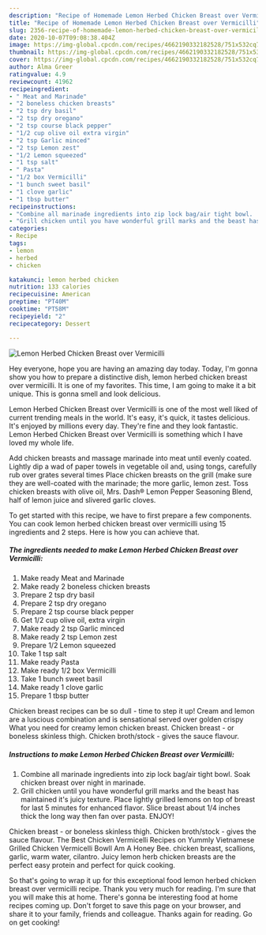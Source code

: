 ```yaml
---
description: "Recipe of Homemade Lemon Herbed Chicken Breast over Vermicilli"
title: "Recipe of Homemade Lemon Herbed Chicken Breast over Vermicilli"
slug: 2356-recipe-of-homemade-lemon-herbed-chicken-breast-over-vermicilli
date: 2020-10-07T09:08:38.404Z
image: https://img-global.cpcdn.com/recipes/4662190332182528/751x532cq70/lemon-herbed-chicken-breast-over-vermicilli-recipe-main-photo.jpg
thumbnail: https://img-global.cpcdn.com/recipes/4662190332182528/751x532cq70/lemon-herbed-chicken-breast-over-vermicilli-recipe-main-photo.jpg
cover: https://img-global.cpcdn.com/recipes/4662190332182528/751x532cq70/lemon-herbed-chicken-breast-over-vermicilli-recipe-main-photo.jpg
author: Alma Greer
ratingvalue: 4.9
reviewcount: 41962
recipeingredient:
- " Meat and Marinade"
- "2 boneless chicken breasts"
- "2 tsp dry basil"
- "2 tsp dry oregano"
- "2 tsp course black pepper"
- "1/2 cup olive oil extra virgin"
- "2 tsp Garlic minced"
- "2 tsp Lemon zest"
- "1/2 Lemon squeezed"
- "1 tsp salt"
- " Pasta"
- "1/2 box Vermicilli"
- "1 bunch sweet basil"
- "1 clove garlic"
- "1 tbsp butter"
recipeinstructions:
- "Combine all marinade ingredients into zip lock bag/air tight bowl.  Soak chicken breast over night in marinade."
- "Grill chicken until you have wonderful grill marks and the beast has maintained it&#39;s juicy texture. Place lightly grilled lemons on top of breast for last 5 minutes for enhanced flavor.  Slice breast about 1/4 inches thick the long way then fan over pasta.  ENJOY!"
categories:
- Recipe
tags:
- lemon
- herbed
- chicken

katakunci: lemon herbed chicken 
nutrition: 133 calories
recipecuisine: American
preptime: "PT40M"
cooktime: "PT58M"
recipeyield: "2"
recipecategory: Dessert

---
```



![Lemon Herbed Chicken Breast over Vermicilli](https://img-global.cpcdn.com/recipes/4662190332182528/751x532cq70/lemon-herbed-chicken-breast-over-vermicilli-recipe-main-photo.jpg)

Hey everyone, hope you are having an amazing day today. Today, I'm gonna show you how to prepare a distinctive dish, lemon herbed chicken breast over vermicilli. It is one of my favorites. This time, I am going to make it a bit unique. This is gonna smell and look delicious.

Lemon Herbed Chicken Breast over Vermicilli is one of the most well liked of current trending meals in the world. It's easy, it's quick, it tastes delicious. It's enjoyed by millions every day. They're fine and they look fantastic. Lemon Herbed Chicken Breast over Vermicilli is something which I have loved my whole life.

Add chicken breasts and massage marinade into meat until evenly coated. Lightly dip a wad of paper towels in vegetable oil and, using tongs, carefully rub over grates several times Place chicken breasts on the grill (make sure they are well-coated with the marinade; the more garlic, lemon zest. Toss chicken breasts with olive oil, Mrs. Dash® Lemon Pepper Seasoning Blend, half of lemon juice and slivered garlic cloves.


To get started with this recipe, we have to first prepare a few components. You can cook lemon herbed chicken breast over vermicilli using 15 ingredients and 2 steps. Here is how you can achieve that.

<!--inarticleads1-->

##### The ingredients needed to make Lemon Herbed Chicken Breast over Vermicilli:

1. Make ready  Meat and Marinade
1. Make ready 2 boneless chicken breasts
1. Prepare 2 tsp dry basil
1. Prepare 2 tsp dry oregano
1. Prepare 2 tsp course black pepper
1. Get 1/2 cup olive oil, extra virgin
1. Make ready 2 tsp Garlic minced
1. Make ready 2 tsp Lemon zest
1. Prepare 1/2 Lemon squeezed
1. Take 1 tsp salt
1. Make ready  Pasta
1. Make ready 1/2 box Vermicilli
1. Take 1 bunch sweet basil
1. Make ready 1 clove garlic
1. Prepare 1 tbsp butter


Chicken breast recipes can be so dull - time to step it up! Cream and lemon are a luscious combination and is sensational served over golden crispy What you need for creamy lemon chicken breast. Chicken breast - or boneless skinless thigh. Chicken broth/stock - gives the sauce flavour. 

<!--inarticleads2-->

##### Instructions to make Lemon Herbed Chicken Breast over Vermicilli:

1. Combine all marinade ingredients into zip lock bag/air tight bowl.  Soak chicken breast over night in marinade.
1. Grill chicken until you have wonderful grill marks and the beast has maintained it&#39;s juicy texture. Place lightly grilled lemons on top of breast for last 5 minutes for enhanced flavor.  Slice breast about 1/4 inches thick the long way then fan over pasta.  ENJOY!


Chicken breast - or boneless skinless thigh. Chicken broth/stock - gives the sauce flavour. The Best Chicken Vermicelli Recipes on Yummly Vietnamese Grilled Chicken Vermicelli BowlI Am A Honey Bee. chicken breast, scallions, garlic, warm water, cilantro. Juicy lemon herb chicken breasts are the perfect easy protein and perfect for quick cooking. 

So that's going to wrap it up for this exceptional food lemon herbed chicken breast over vermicilli recipe. Thank you very much for reading. I'm sure that you will make this at home. There's gonna be interesting food at home recipes coming up. Don't forget to save this page on your browser, and share it to your family, friends and colleague. Thanks again for reading. Go on get cooking!
